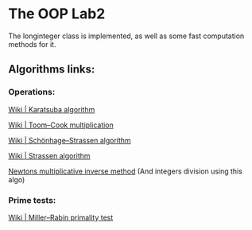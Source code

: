 ﻿# The OOP Lab2

The longinteger class is implemented, as well as some fast computation methods for it.

## Algorithms links:

### Operations:
[Wiki | Karatsuba algorithm](https://en.wikipedia.org/wiki/Karatsuba_algorithm#Algorithm)

[Wiki | Toom–Cook multiplication](https://en.wikipedia.org/wiki/Toom%E2%80%93Cook_multiplication#Details)

[Wiki | Schönhage–Strassen algorithm](https://en.wikipedia.org/wiki/Sch%C3%B6nhage%E2%80%93Strassen_algorithm#Details)

[Wiki | Strassen algorithm](https://en.wikipedia.org/wiki/Strassen_algorithm#Algorithm)

[Newtons multiplicative inverse method](http://numbers.computation.free.fr/Constants/Algorithms/inverse.html) (And integers division using this algo)


### Prime tests: 
[Wiki | Miller–Rabin primality test](https://en.wikipedia.org/wiki/Miller%E2%80%93Rabin_primality_test#Miller%E2%80%93Rabin_test)

